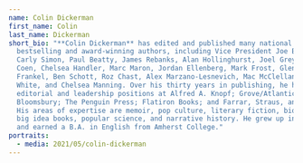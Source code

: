 ```yaml
---
name: Colin Dickerman
first_name: Colin
last_name: Dickerman
short_bio: "**Colin Dickerman** has edited and published many national
  bestselling and award-winning authors, including Vice President Joe Biden,
  Carly Simon, Paul Beatty, James Rebanks, Alan Hollinghurst, Joel Grey, Ethan
  Coen, Chelsea Handler, Marc Maron, Jordan Ellenberg, Mark Frost, Glenn
  Frankel, Ben Schott, Roz Chast, Alex Marzano-Lesnevich, Mac McClelland, Edmund
  White, and Chelsea Manning. Over his thirty years in publishing, he has held
  editorial and leadership positions at Alfred A. Knopf; Grove/Atlantic;
  Bloomsbury; The Penguin Press; Flatiron Books; and Farrar, Straus, and Giroux.
  His areas of expertise are memoir, pop culture, literary fiction, biography,
  big idea books, popular science, and narrative history. He grew up in Vermont
  and earned a B.A. in English from Amherst College."
portraits:
  - media: 2021/05/colin-dickerman
---
```

